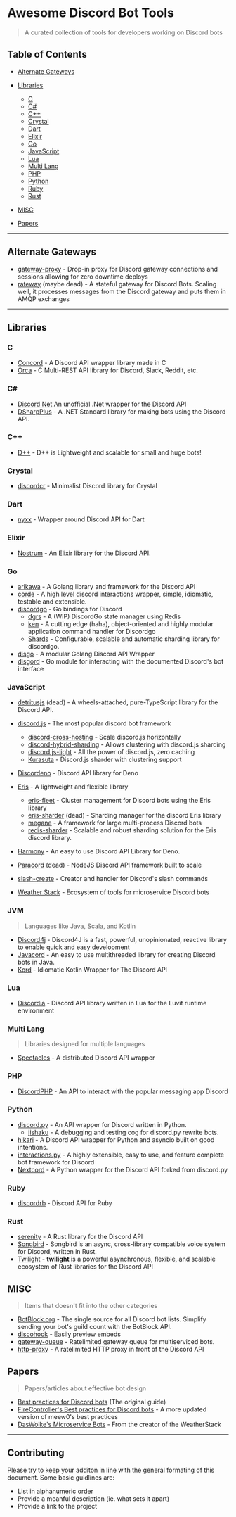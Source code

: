 # Awesome Discord Bot Tools

> A curated collection of tools for developers working on Discord bots

## Table of Contents

- [Alternate Gateways](#alternate-gateways)
- [Libraries](#libraries)

  - [C](#c)
  - [C#](#c-1)
  - [C++](#c-2)
  - [Crystal](#crystal)
  - [Dart](#dart)
  - [Elixir](#elixir)
  - [Go](#go)
  - [JavaScript](#javascript)
  - [Lua](#lua)
  - [Multi Lang](#multi-lang)
  - [PHP](#php)
  - [Python](#python)
  - [Ruby](#ruby)
  - [Rust](#rust)

- [MISC](#misc)
- [Papers](#papers)

---

## Alternate Gateways

- [gateway-proxy](https://github.com/Gelbpunkt/gateway-proxy) - Drop-in proxy for Discord gateway connections and sessions allowing for zero downtime deploys
- [rateway](https://github.com/IdleRPGBot/rateway) (maybe dead) - A stateful gateway for Discord Bots. Scaling well, it processes messages from the Discord gateway and puts them in AMQP exchanges

---

## Libraries

### C

- [Concord](https://github.com/Cogmasters/concord) - A Discord API wrapper library made in C
- [Orca](https://github.com/cee-studio/orca) - C Multi-REST API library for Discord, Slack, Reddit, etc.

### C#

- [Discord.Net](https://github.com/discord-net/Discord.Net) An unofficial .Net wrapper for the Discord API
- [DSharpPlus](https://github.com/DSharpPlus/DSharpPlus) - A .NET Standard library for making bots using the Discord API.

### C++

- [D++](https://github.com/brainboxdotcc/DPP) - D++ is Lightweight and scalable for small and huge bots!

### Crystal

- [discordcr](https://github.com/shardlab/discordcr) - Minimalist Discord library for Crystal

### Dart

- [nyxx](https://github.com/nyxx-discord/nyxx) - Wrapper around Discord API for Dart

### Elixir

- [Nostrum](https://github.com/Kraigie/nostrum) - An Elixir library for the Discord API.

### Go

- [arikawa](https://github.com/diamondburned/arikawa) - A Golang library and framework for the Discord API
- [corde](https://github.com/Karitham/corde) - A high level discord interactions wrapper, simple, idiomatic, testable and extensible.
- [discordgo](https://github.com/bwmarrin/discordgo) - Go bindings for Discord
  - [dgrs](https://github.com/zekroTJA/dgrs) - A (WIP) DiscordGo state manager using Redis
  - [ken](https://github.com/zekroTJA/ken/) - A cutting edge (haha), object-oriented and highly modular application command handler for Discordgo
  - [Shards](https://github.com/servusdei2018/shards) - Configurable, scalable and automatic sharding library for discordgo.
- [disgo](https://github.com/disgoorg/disgo) - A modular Golang Discord API Wrapper
- [disgord](https://github.com/andersfylling/disgord) - Go module for interacting with the documented Discord's bot interface

### JavaScript

- [detritusjs](https://github.com/detritusjs) (dead) - A wheels-attached, pure-TypeScript library for the Discord API.

- [discord.js](https://discord.js.org/#/) - The most popular discord bot framework

  - [discord-cross-hosting](https://github.com/meister03/discord-cross-hosting) - Scale discord.js horizontally
  - [discord-hybrid-sharding](https://github.com/meister03/discord-hybrid-sharding) - Allows clustering with discord.js sharding
  - [discord.js-light](https://github.com/timotejroiko/discord.js-light) - All the power of discord.js, zero caching
  - [Kurasuta](https://github.com/DevYukine/Kurasuta) - Discord.js sharder with clustering support

- [Discordeno](https://github.com/discordeno/discordeno) - Discord API library for Deno
- [Eris](https://abal.moe/Eris/) - A lightweight and flexible library
  - [eris-fleet](https://github.com/danclay/eris-fleet/) - Cluster management for Discord bots using the Eris library
  - [eris-sharder](https://github.com/discordware/eris-sharder) (dead) - Sharding manager for the discord Eris library
  - [megane](https://github.com/brussell98/megane) - A framework for large multi-process Discord bots
  - [redis-sharder](https://github.com/privy-gg/redis-sharder) - Scalable and robust sharding solution for the Eris discord library.
- [Harmony](https://github.com/harmonyland/harmony) - An easy to use Discord API Library for Deno.
- [Paracord](https://github.com/paracordjs/paracord) (dead) - NodeJS Discord API framework built to scale
- [slash-create](https://github.com/Snazzah/slash-create) - Creator and handler for Discord's slash commands
- [Weather Stack](https://github.com/DasWolke/CloudStorm) - Ecosystem of tools for microservice Discord bots

### JVM

> Languages like Java, Scala, and Kotlin

- [Discord4j](https://github.com/Discord4J/Discord4J) - Discord4J is a fast, powerful, unopinionated, reactive library to enable quick and easy development
- [Javacord](https://github.com/Javacord/Javacord) - An easy to use multithreaded library for creating Discord bots in Java.
- [Kord](https://github.com/kordlib/kord) - Idiomatic Kotlin Wrapper for The Discord API

### Lua

- [Discordia](https://github.com/SinisterRectus/Discordia) - Discord API library written in Lua for the Luvit runtime environment

### Multi Lang

> Libraries designed for multiple languages

- [Spectacles](https://github.com/spec-tacles) - A distributed Discord API wrapper

### PHP

- [DiscordPHP](https://github.com/discord-php/DiscordPHP) - An API to interact with the popular messaging app Discord

### Python

- [discord.py](https://discordpy.readthedocs.io/en/stable/) - An API wrapper for Discord written in Python.
  - [jishaku](https://github.com/Gorialis/jishaku) - A debugging and testing cog for discord.py rewrite bots.
- [hikari](https://github.com/hikari-py/hikari) - A Discord API wrapper for Python and asyncio built on good intentions.
- [interactions.py](https://github.com/interactions-py/interactions.py) - A highly extensible, easy to use, and feature complete bot framework for Discord
- [Nextcord](https://github.com/nextcord/nextcord) - A Python wrapper for the Discord API forked from discord.py

### Ruby

- [discordrb](https://github.com/shardlab/discordrb) - Discord API for Ruby

### Rust

- [serenity](https://github.com/serenity-rs/serenity) - A Rust library for the Discord API
- [Songbird](https://github.com/serenity-rs/songbird) - Songbird is an async, cross-library compatible voice system for Discord, written in Rust.
- [Twilight](https://twilight.rs/) - **twilight** is a powerful asynchronous, flexible, and scalable ecosystem of Rust libraries for the Discord API

## MISC

> Items that doesn't fit into the other categories

- [BotBlock.org](https://botblock.org/) - The single source for all Discord bot lists. Simplify sending your bot's guild count with the BotBlock API.
- [discohook](https://discohook.org/) - Easily preview embeds
- [gateway-queue](https://github.com/twilight-rs/gateway-queue) - Ratelimited gateway queue for multiserviced bots.
- [http-proxy](https://github.com/twilight-rs/http-proxy) - A ratelimited HTTP proxy in front of the Discord API

## Papers

> Papers/articles about effective bot design

- [Best practices for Discord bots](https://github.com/meew0/discord-bot-best-practices) (The original guide)
- [FireController's Best practices for Discord bots](https://github.com/FireController1847/discord-bot-best-practices) - A more updated version of meew0's best practices
- [DasWolke's Microservice Bots](https://gist.github.com/DasWolke/c9d7dfe6a78445011162a12abd32091d) - From the creator of the WeatherStack

---

## Contributing

Please try to keep your additon in line with the general formating of this document. Some basic guidlines are:

- List in alphanumeric order
- Provide a meanful description (ie. what sets it apart)
- Provide a link to the project
